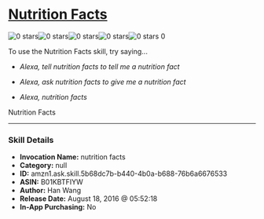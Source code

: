 # [Nutrition Facts](http://alexa.amazon.com/#skills/amzn1.ask.skill.5b68dc7b-b440-4b0a-b688-76b6a6676533)
![0 stars](../../images/ic_star_border_black_18dp_1x.png)![0 stars](../../images/ic_star_border_black_18dp_1x.png)![0 stars](../../images/ic_star_border_black_18dp_1x.png)![0 stars](../../images/ic_star_border_black_18dp_1x.png)![0 stars](../../images/ic_star_border_black_18dp_1x.png) 0

To use the Nutrition Facts skill, try saying...

* *Alexa, tell nutrition facts to tell me a nutrition fact*

* *Alexa, ask nutrition facts to give me a nutrition fact*

* *Alexa, nutrition facts*

Nutrition Facts

***

### Skill Details

* **Invocation Name:** nutrition facts
* **Category:** null
* **ID:** amzn1.ask.skill.5b68dc7b-b440-4b0a-b688-76b6a6676533
* **ASIN:** B01KBTFIYW
* **Author:** Han Wang
* **Release Date:** August 18, 2016 @ 05:52:18
* **In-App Purchasing:** No
